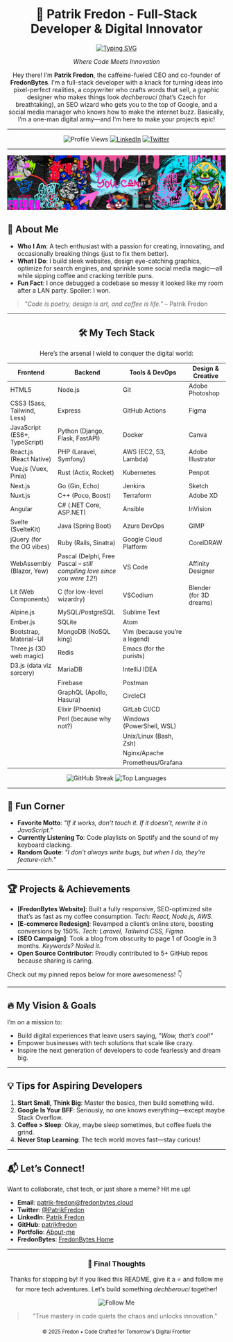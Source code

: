 <!-- Header with modern styling -->
<div align="center">
  
# 🚀 Patrik Fredon - Full-Stack Developer & Digital Innovator

  [![Typing SVG](https://readme-typing-svg.demolab.com?font=Fira+Code&weight=600&size=24&duration=3000&pause=1000&color=D64B8E&center=true&vCenter=true&random=false&width=435&lines=Full-Stack+Developer;Security+Expert;Tech+Innovator;Code+Wizard;Design+Ninja;SEO+Sorcerer;Social+Media+Guru)](https://git.io/typing-svg)

*Where Code Meets Innovation*

Hey there! I’m **Patrik Fredon**, the caffeine-fueled CEO and co-founder of **FredonBytes**. I’m a full-stack developer with a knack for turning ideas into pixel-perfect realities, a copywriter who crafts words that sell, a graphic designer who makes things look *dechberoucí* (that’s Czech for breathtaking), an SEO wizard who gets you to the top of Google, and a social media manager who knows how to make the internet buzz. Basically, I’m a one-man digital army—and I’m here to make your projects epic!

---


![Profile Views](https://komarev.com/ghpvc/?username=patrik-fredon&color=blueviolet&style=flat-square)
[![LinkedIn](https://img.shields.io/badge/LinkedIn-Connect-0077B5?style=flat-square&logo=linkedin)](https://linkedin.com/in/fredon)
[![Twitter](https://img.shields.io/badge/Twitter-Follow-1DA1F2?style=flat-square&logo=twitter)](https://twitter.com/Fredon)

</div>

---

<div align="center">
  <img src="https://github.com/patrik-fredon/patrik-fredon/blob/main/fredon6_banner.png" width=full alt="Fredon's Dev Card"/>
</div>

<!-- About Me Section -->

## 🌟 About Me

- **Who I Am**: A tech enthusiast with a passion for creating, innovating, and occasionally breaking things (just to fix them better).
- **What I Do**: I build sleek websites, design eye-catching graphics, optimize for search engines, and sprinkle some social media magic—all while sipping coffee and cracking terrible puns.
- **Fun Fact**: I once debugged a codebase so messy it looked like my room after a LAN party. Spoiler: I won.

> *"Code is poetry, design is art, and coffee is life."* – Patrik Fredon

---

<!-- Tech Stack Section with Modern Badges -->


<div align="center">

## 🛠️ My Tech Stack

Here’s the arsenal I wield to conquer the digital world:

| **Frontend**                     | **Backend**                     | **Tools & DevOps**              | **Design & Creative**          |
|----------------------------------|---------------------------------|---------------------------------|-------------------------------|
| HTML5                           | Node.js                        | Git                            | Adobe Photoshop              |
| CSS3 (Sass, Tailwind, Less)     | Express                        | GitHub Actions                | Figma                        |
| JavaScript (ES6+, TypeScript)   | Python (Django, Flask, FastAPI)| Docker                        | Canva                        |
| React.js (React Native)         | PHP (Laravel, Symfony)         | AWS (EC2, S3, Lambda)         | Adobe Illustrator            |
| Vue.js (Vuex, Pinia)            | Rust (Actix, Rocket)           | Kubernetes                    | Penpot                       |
| Next.js                         | Go (Gin, Echo)                 | Jenkins                       | Sketch                       |
| Nuxt.js                         | C++ (Poco, Boost)              | Terraform                     | Adobe XD                     |
| Angular                         | C# (.NET Core, ASP.NET)        | Ansible                       | InVision                     |
| Svelte (SvelteKit)              | Java (Spring Boot)             | Azure DevOps                  | GIMP                         |
| jQuery (for the OG vibes)       | Ruby (Rails, Sinatra)          | Google Cloud Platform         | CorelDRAW                    |
| WebAssembly (Blazor, Yew)       | Pascal (Delphi, Free Pascal – *still compiling love since you were 12!*) | VS Code                     | Affinity Designer            |
| Lit (Web Components)            | C (for low-level wizardry)     | VSCodium                      | Blender (for 3D dreams)      |
| Alpine.js                       | MySQL/PostgreSQL               | Sublime Text                  |                       |
| Ember.js                        | SQLite                         | Atom                          |                       |
| Bootstrap, Material-UI          | MongoDB (NoSQL king)           | Vim (because you’re a legend) |                       |
| Three.js (3D web magic)         | Redis                          | Emacs (for the purists)       |                       |
| D3.js (data viz sorcery)        | MariaDB                        | IntelliJ IDEA                 |                       |
|                                  | Firebase                       | Postman                       |                       |
|                                  | GraphQL (Apollo, Hasura)       | CircleCI                      |                       |
|                                  | Elixir (Phoenix)               | GitLab CI/CD                  |                       |
|                                  | Perl (because why not?)        | Windows (PowerShell, WSL)     |                       |
|                                  |                                | Unix/Linux (Bash, Zsh)        |                       |
|                                  |                                | Nginx/Apache                  |                       |
|                                  |                                | Prometheus/Grafana            |                       |


![GitHub Streak](https://github-readme-streak-stats.herokuapp.com/?user=patrik-fredon&theme=dracula&hide_border=true)
![Top Languages](https://github-readme-stats.vercel.app/api/top-langs/?username=patrik-fredon&layout=compact&theme=dracula&hide_border=true)

</div>

---

## 🎉 Fun Corner

- **Favorite Motto**: *"If it works, don’t touch it. If it doesn’t, rewrite it in JavaScript."*
- **Currently Listening To**: Code playlists on Spotify and the sound of my keyboard clacking.
- **Random Quote**: *"I don’t always write bugs, but when I do, they’re feature-rich."*


---

## 🏆 Projects & Achievements

- **[FredonBytes Website]**: Built a fully responsive, SEO-optimized site that’s as fast as my coffee consumption. *Tech: React, Node.js, AWS.*
- **[E-commerce Redesign]**: Revamped a client’s online store, boosting conversions by 150%. *Tech: Laravel, Tailwind CSS, Figma.*
- **[SEO Campaign]**: Took a blog from obscurity to page 1 of Google in 3 months. *Keywords? Nailed it.*
- **Open Source Contributor**: Proudly contributed to 5+ GitHub repos because sharing is caring.

Check out my pinned repos below for more awesomeness! 👇

---

## 🔥 My Vision & Goals

I’m on a mission to:
- Build digital experiences that leave users saying, *"Wow, that’s cool!"*
- Empower businesses with tech solutions that scale like crazy.
- Inspire the next generation of developers to code fearlessly and dream big.

---

## 💡 Tips for Aspiring Developers

1. **Start Small, Think Big**: Master the basics, then build something wild.
2. **Google Is Your BFF**: Seriously, no one knows everything—except maybe Stack Overflow.
3. **Coffee > Sleep**: Okay, maybe sleep sometimes, but coffee fuels the grind.
4. **Never Stop Learning**: The tech world moves fast—stay curious!

---

## 📬 Let’s Connect!

Want to collaborate, chat tech, or just share a meme? Hit me up!

- **Email**: patrik-fredon@fredonbytes.cloud
- **Twitter**: [@PatrikFredon](https://twitter.com/freedompatrik)
- **LinkedIn**: [Patrik Fredon](https://linkedin.com/in/patrikfredon)
- **GitHub**: [patrikfredon](https://github.com/patrik-fredon)
- **Portfolio**: [About-me](https://me.fredonbytes.cloud)
- **FredonBytes**: [FredonBytes Home](https://fredonbytes.cloud)



---
<!-- Footer Section -->
<div align="center">
  
### 💭 Final Thoughts

Thanks for stopping by! If you liked this README, give it a ⭐ and follow me for more tech adventures. Let’s build something *dechberoucí* together!

![Follow Me](https://img.shields.io/github/followers/patrik-fredon?label=Follow%20Me&style=social)

> "True mastery in code quiets the chaos and unlocks innovation."

<sub>© 2025 Fredon • Code Crafted for Tomorrow's Digital Frontier</sub>

</div>
